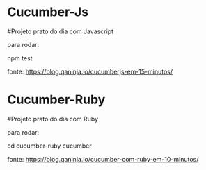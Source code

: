 # Cucumber-Js

#Projeto prato do dia com Javascript

para rodar:

npm test

fonte: https://blog.qaninja.io/cucumberjs-em-15-minutos/

# Cucumber-Ruby

#Projeto prato do dia com Ruby

para rodar:

cd cucumber-ruby
cucumber

fonte: https://blog.qaninja.io/cucumber-com-ruby-em-10-minutos/
